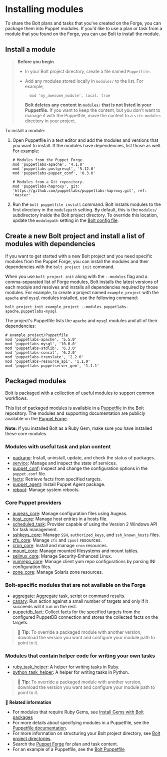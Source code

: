 # Installing modules

To share the Bolt plans and tasks that you've created on the Forge, you can
package them into Puppet modules. If you'd like to use a plan or task from a
module that you found on the Forge, you can use Bolt to install the module.

## Install a module

> **Before you begin**
>
> - In your Bolt project directory, create a file named `Puppetfile`. 
> - Add any modules stored locally in `modules/` to the list. For example, 
>   ```puppet
>     mod 'my_awesome_module', local: true
>   ```
>
>   **Bolt deletes any content in `modules/` that is not listed in your
>   Puppetfile.** If you want to keep the content, but you don't want to manage
>   it with the Puppetfile, move the content to a `site-modules` directory in
>   your project.

To install a module:
   1.  Open Puppetfile in a text editor and add the modules and versions that
       you want to install. If the modules have dependencies, list those as
       well. For example:
       ```puppet
       # Modules from the Puppet Forge.
       mod 'puppetlabs-apache', '4.1.0'
       mod 'puppetlabs-postgresql', '5.12.0'
       mod 'puppetlabs-puppet_conf', '0.3.0'

       # Modules from a Git repository.
       mod 'puppetlabs-haproxy', git: 'https://github.com/puppetlabs/puppetlabs-haproxy.git', ref: 'master'
       ```   
   2. Run the `bolt puppetfile install` command. Bolt installs modules to the
      first directory in the `modulepath` setting. By default, this is the
      `modules/` subdirectory inside the Bolt project directory. To override
      this location, update the `modulepath` setting in the [Bolt config
      file](bolt_configuration_reference.md).

## Create a new Bolt project and install a list of modules with dependencies

If you want to get started with a new Bolt project and you need specific modules
from the Puppet Forge, you can install the modules and their dependencies with
the `bolt project init` command. 

When you use `bolt project init` along with the `--modules` flag and a
comma-separated list of Forge modules, Bolt installs the latest versions of each
module and resolves and installs all dependencies required by those modules. For
example, to create a project named `example_project` with the `apache` and
`mysql` modules installed, use the following command:

```shell
bolt project init example_project --modules puppetlabs-apache,puppetlabs-mysql
```

The project's Puppetfile lists the `apache` and `mysql` modules and all of their
dependencies:

```puppet
# example_project/Puppetfile
mod 'puppetlabs-apache', '5.5.0'
mod 'puppetlabs-mysql', '10.6.0'
mod 'puppetlabs-stdlib', '6.3.0'
mod 'puppetlabs-concat', '6.2.0'
mod 'puppetlabs-translate', '2.2.0'
mod 'puppetlabs-resource_api', '1.1.0'
mod 'puppetlabs-puppetserver_gem', '1.1.1'
```

## Packaged modules

Bolt is packaged with a collection of useful modules to support common
workflows.

This list of packaged modules is available in a
[Puppetfile](https://github.com/puppetlabs/bolt/blob/main/Puppetfile) in the
Bolt repository. The modules and supporting documentation are publicly available
on the [Puppet Forge](https://forge.puppet.com/).

**Note:** If you installed Bolt as a Ruby Gem, make sure you have installed
these core modules.

### Modules with useful task and plan content

-   [package](https://forge.puppet.com/puppetlabs/package): Install, uninstall,
    update, and check the status of packages.
-   [service](https://forge.puppet.com/puppetlabs/service): Manage and inspect
    the state of services.
-   [puppet_conf](https://forge.puppet.com/puppetlabs/puppet_conf): Inspect and
    change the configuration options in the `puppet.conf` file.
-   [facts](https://forge.puppet.com/puppetlabs/facts): Retrieve facts from
    specified targets.
-   [puppet_agent](https://forge.puppet.com/puppetlabs/puppet_agent): Install
    Puppet Agent package.
-   [reboot](https://forge.puppet.com/puppetlabs/reboot): Manage system reboots.


### Core Puppet providers

-   [augeas_core](https://forge.puppet.com/puppetlabs/augeas_core): Manage
    configuration files using Augeas.
-   [host_core](https://forge.puppet.com/puppetlabs/host_core): Manage host
    entries in a hosts file.
-   [scheduled_task](https://forge.puppet.com/puppetlabs/scheduled_task):
    Provider capable of using the Version 2 Windows API for task management.
-   [sshkeys_core](https://forge.puppet.com/puppetlabs/sshkeys_core): Manage
    `SSH`, `authorized_keys`, and `ssh_known_hosts` files.
-   [zfs_core](https://forge.puppet.com/puppetlabs/zfs_core): Manage `zfs` and
    `zpool` resources.
-   [cron_core](https://forge.puppet.com/puppetlabs/cron_core): Install and
    manage `cron` resources.
-   [mount_core](https://forge.puppet.com/puppetlabs/mount_core): Manage mounted
    filesystems and mount tables.
-   [selinux_core](https://forge.puppet.com/puppetlabs/selinux_core): Manage
    Security-Enhanced Linux.
-   [yumrepo_core](https://forge.puppet.com/puppetlabs/yumrepo_core): Manage
    client yum repo configurations by parsing INI configuration files.
-   [zone_core](https://forge.puppet.com/puppetlabs/zone_core): Manage Solaris
    zone resources.


### Bolt-specific modules that are not available on the Forge

-   [aggregate](https://github.com/puppetlabs/bolt/tree/main/modules/aggregate):
    Aggregate task, script or command results.
-   [canary](https://github.com/puppetlabs/bolt/tree/main/modules/canary): Run
    action against a small number of targets and only if it succeeds will it run
    on the rest.
-   [puppetdb_fact](https://github.com/puppetlabs/bolt/tree/main/modules/puppetdb_fact):
    Collect facts for the specified targets from the configured PuppetDB
    connection and stores the collected facts on the targets.

> 🔩 **Tip:** To override a packaged module with another version, download the
> version you want and configure your module path to point to it.

### Modules that contain helper code for writing your own tasks

-   [ruby_task_helper](https://forge.puppet.com/puppetlabs/ruby_task_helper): A
    helper for writing tasks in Ruby.
-   [python_task_helper](https://forge.puppet.com/puppetlabs/python_task_helper):
    A helper for writing tasks in Python.

> 🔩 **Tip:** To override a packaged module with another version, download the
> version you want and configure your module path to point to it.

📖 **Related information** 
- For modules that require Ruby Gems, see [Install Gems with Bolt
  packages](bolt_installing.md#install-gems-in-bolts-ruby-environment)
- For more details about specifying modules in a Puppetfile, see the [Puppetfile
  documentation](https://puppet.com/docs/pe/latest/puppetfile.html).
- For more information on structuring your Bolt project directory, see [Bolt
  project directories](./projects.md).  
- Search the [Puppet Forge](https://forge.puppet.com/) for plan and task
  content.
- For an example of a Puppetfile, see the [Bolt
  Puppetfile](https://github.com/puppetlabs/bolt/blob/main/Puppetfile)
